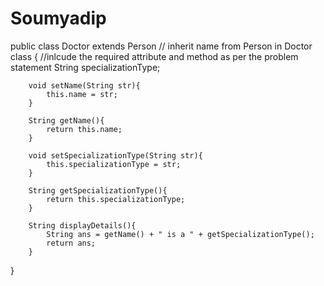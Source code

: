 # Soumyadip
public class Doctor extends Person // inherit name from Person in Doctor class
{
//inlcude the required attribute and method as per the problem statement
        String specializationType;
        
        void setName(String str){
            this.name = str;
        }
        
        String getName(){
            return this.name;
        }
        
        void setSpecializationType(String str){
            this.specializationType = str;
        }
        
        String getSpecializationType(){
            return this.specializationType;
        }
        
        String displayDetails(){
            String ans = getName() + " is a " + getSpecializationType();
            return ans;
        }

}
